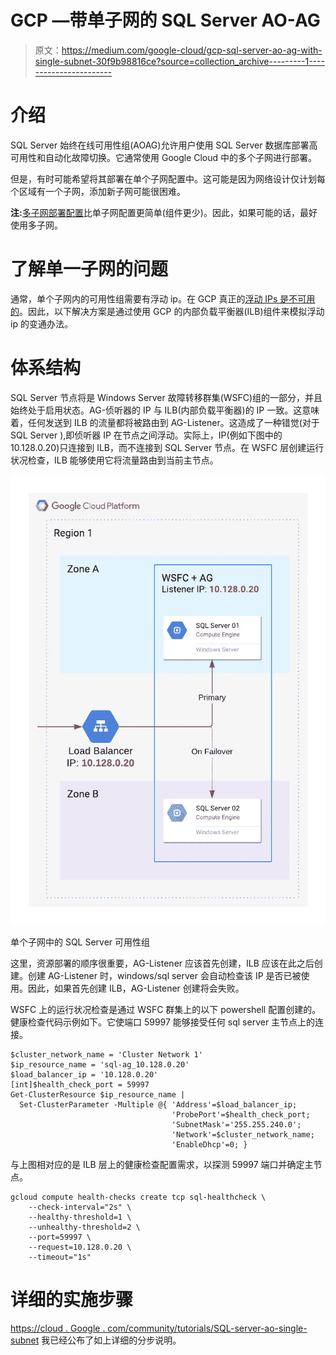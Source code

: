 # GCP —带单子网的 SQL Server AO-AG

> 原文：<https://medium.com/google-cloud/gcp-sql-server-ao-ag-with-single-subnet-30f9b98816ce?source=collection_archive---------1----------------------->

# 介绍

SQL Server 始终在线可用性组(AOAG)允许用户使用 SQL Server 数据库部署高可用性和自动化故障切换。它通常使用 Google Cloud 中的多个子网进行部署。

但是，有时可能希望将其部署在单个子网配置中。这可能是因为网络设计仅计划每个区域有一个子网，添加新子网可能很困难。

**注:**[多子网部署配置](https://cloud.google.com/solutions/deploy-multi-subnet-sql-server)比单子网配置更简单(组件更少)。因此，如果可能的话，最好使用多子网。

# 了解单一子网的问题

通常，单个子网内的可用性组需要有浮动 ip。在 GCP 真正的[浮动 IPs 是不可用的](https://cloud.google.com/community/tutorials/sql-server-ao-single-subnet)。因此，以下解决方案是通过使用 GCP 的内部负载平衡器(ILB)组件来模拟浮动 ip 的变通办法。

# 体系结构

SQL Server 节点将是 Windows Server 故障转移群集(WSFC)组的一部分，并且始终处于启用状态。AG-侦听器的 IP 与 ILB(内部负载平衡器)的 IP 一致。这意味着，任何发送到 ILB 的流量都将被路由到 AG-Listener。这造成了一种错觉(对于 SQL Server ),即侦听器 IP 在节点之间浮动。实际上，IP(例如下图中的 10.128.0.20)只连接到 ILB，而不连接到 SQL Server 节点。在 WSFC 层创建运行状况检查，ILB 能够使用它将流量路由到当前主节点。

![](img/bcf5c01eebc9d85b549d7569e3f4b4d5.png)

单个子网中的 SQL Server 可用性组

这里，资源部署的顺序很重要，AG-Listener 应该首先创建，ILB 应该在此之后创建。创建 AG-Listener 时，windows/sql server 会自动检查该 IP 是否已被使用。因此，如果首先创建 ILB，AG-Listener 创建将会失败。

WSFC 上的运行状况检查是通过 WSFC 群集上的以下 powershell 配置创建的。健康检查代码示例如下。它使端口 59997 能够接受任何 sql server 主节点上的连接。

```
$cluster_network_name = 'Cluster Network 1'
$ip_resource_name = 'sql-ag_10.128.0.20'
$load_balancer_ip = '10.128.0.20'
[int]$health_check_port = 59997
Get-ClusterResource $ip_resource_name |
  Set-ClusterParameter -Multiple @{ 'Address'=$load_balancer_ip;
                                    'ProbePort'=$health_check_port;
                                    'SubnetMask'='255.255.240.0';
                                    'Network'=$cluster_network_name;
                                    'EnableDhcp'=0; }
```

与上图相对应的是 ILB 层上的健康检查配置需求，以探测 59997 端口并确定主节点。

```
gcloud compute health-checks create tcp sql-healthcheck \
    --check-interval="2s" \
    --healthy-threshold=1 \
    --unhealthy-threshold=2 \
    --port=59997 \
    --request=10.128.0.20 \
    --timeout="1s"
```

# 详细的实施步骤

[https://cloud . Google . com/community/tutorials/SQL-server-ao-single-subnet](https://cloud.google.com/community/tutorials/sql-server-ao-single-subnet)
我已经公布了如上详细的分步说明。